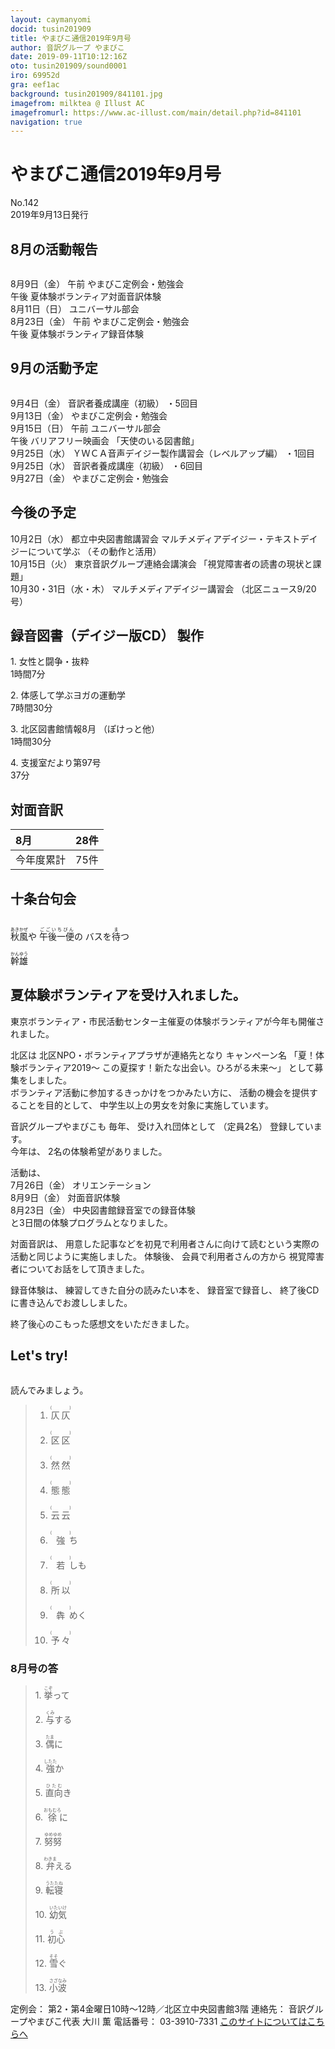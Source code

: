 ```yaml
---
layout: caymanyomi
docid: tusin201909
title: やまびこ通信2019年9月号
author: 音訳グループ やまびこ
date: 2019-09-11T10:12:16Z
oto: tusin201909/sound0001
iro: 69952d
gra: eef1ac
background: tusin201909/841101.jpg
imagefrom: milktea @ Illust AC
imagefromurl: https://www.ac-illust.com/main/detail.php?id=841101
navigation: true
---
```

   

# <span data-dur="4.405" data-begin="2.050" id="xmri_0001">やまびこ通信2019年9月号</span>

<span data-dur="2.706" data-begin="6.455" id="xmri_0002">No.142</span>  
<span data-dur="4.494" data-begin="9.161" id="xmri_0003">2019年9月13日発行</span>

## <span data-dur="2.816" data-begin="17.897" id="xmri_0006">8月の活動報告</span>

<img class="migi" src="media/tusin201909/cut1.png" alt="" />


<span data-dur="2.396" data-begin="20.713" id="xmri_0007">8月9日（金）</span>
<span data-dur="1.097" data-begin="23.109" id="xmri_0008">午前</span>
<span data-dur="3.786" data-begin="24.206" id="xmri_0009">やまびこ定例会・勉強会</span>  
<span data-dur="0.967" data-begin="27.992" id="xmri_000A">午後</span>
<span data-dur="4.543" data-begin="28.959" id="xmri_000B">夏体験ボランティア対面音訳体験</span>  
<span data-dur="2.706" data-begin="33.502" id="xmri_000C">8月11日（日）</span>
<span data-dur="2.635" data-begin="36.208" id="xmri_000D">ユニバーサル部会</span>  
<span data-dur="2.87" data-begin="38.843" id="xmri_000E">8月23日（金）</span>
<span data-dur="1.098" data-begin="41.713" id="xmri_000F">午前</span>
<span data-dur="3.786" data-begin="42.811" id="xmri_0010">やまびこ定例会・勉強会</span>  
<span data-dur="0.966" data-begin="46.597" id="xmri_0011">午後</span>
<span data-dur="4.969" data-begin="47.563" id="xmri_0012">夏体験ボランティア録音体験</span>

## <span data-dur="2.619" data-begin="52.532" id="xmri_0013">9月の活動予定</span>

<img class="migi" src="media/tusin201909/cut2.png" alt="" />


<span data-dur="2.253" data-begin="55.151" id="xmri_0014">9月4日（金）</span>
<span data-dur="2.725" data-begin="57.404" id="xmri_0015">音訳者養成講座（初級）</span>
<span data-dur="2.13" data-begin="60.129" id="xmri_0016">・5回目</span>  
<span data-dur="2.561" data-begin="62.259" id="xmri_0017">9月13日（金）</span>
<span data-dur="3.787" data-begin="64.820" id="xmri_0018">やまびこ定例会・勉強会</span>  
<span data-dur="2.477" data-begin="68.607" id="xmri_0019">9月15日（日）</span>
<span data-dur="1.097" data-begin="71.084" id="xmri_001A">午前</span>
<span data-dur="2.635" data-begin="72.181" id="xmri_001B">ユニバーサル部会</span>  
<span data-dur="0.966" data-begin="74.816" id="xmri_001C">午後</span>
<span data-dur="1.992" data-begin="75.782" id="xmri_001D">バリアフリー映画会</span>
<span data-dur="1.897" data-begin="77.774" id="xmri_001E">「天使のいる図書館」</span>  
<span data-dur="2.598" data-begin="81.021" id="xmri_0020">9月25日（水）</span>
<span data-dur="5.398" data-begin="83.619" id="xmri_0021">ＹＷＣＡ音声デイジー製作講習会（レベルアップ編）</span>
<span data-dur="2.109" data-begin="89.017" id="xmri_0022">・1回目</span>  
<span data-dur="2.598" data-begin="91.126" id="xmri_0023">9月25日（水）</span>
<span data-dur="2.725" data-begin="93.724" id="xmri_0024">音訳者養成講座（初級）</span>
<span data-dur="2.126" data-begin="96.449" id="xmri_0025">・6回目</span>  
<span data-dur="2.688" data-begin="98.575" id="xmri_0026">9月27日（金）</span>
<span data-dur="4.486" data-begin="101.263" id="xmri_0027">やまびこ定例会・勉強会</span>

## <span data-dur="2.159" data-begin="105.749" id="xmri_0028">今後の予定</span>

<span data-dur="2.304" data-begin="107.908" id="xmri_0029">10月2日（水）</span>
<span data-dur="3.009" data-begin="110.212" id="xmri_002A">都立中央図書館講習会</span>
<span data-dur="3.959" data-begin="113.221" id="xmri_002B">マルチメディアデイジー・テキストデイジーについて学ぶ</span>
<span data-dur="2.088" data-begin="117.180" id="xmri_002C">（その動作と活用）</span>  
<span data-dur="2.38" data-begin="120.618" id="xmri_002E">10月15日（火）</span>
<span data-dur="3.366" data-begin="122.998" id="xmri_002F">東京音訳グループ連絡会講演会</span>
<span data-dur="3.225" data-begin="126.364" id="xmri_0030">「視覚障害者の読書の現状と課題」</span>  
<span data-dur="5.189" data-begin="130.939" id="xmri_0032">10月30・31日（水・木）</span>
<span data-dur="2.557" data-begin="136.128" id="xmri_0033">マルチメディアデイジー講習会</span>
<span data-dur="2.853" data-begin="138.685" id="xmri_0034">（北区ニュース9/20号）</span>  


## <span data-dur="4.318" data-begin="143.588" id="xmri_0036">録音図書（デイジー版CD） 製作</span>

<span data-dur="0.936" data-begin="149.556" id="xmri_0038">1.</span>
<span data-dur="2.39" data-begin="150.492" id="xmri_0039">女性と闘争・抜粋</span>  
<span data-dur="2.665" data-begin="152.882" id="xmri_003A">1時間7分</span>

<span data-dur="0.733" data-begin="155.547" id="xmri_003B">2.</span>
<span data-dur="3.211" data-begin="156.280" id="xmri_003C">体感して学ぶヨガの運動学</span>  
<span data-dur="2.963" data-begin="159.491" id="xmri_003D">7時間30分</span>

<span data-dur="0.994" data-begin="162.454" id="xmri_003E">3.</span>
<span data-dur="2.702" data-begin="163.448" id="xmri_003F">北区図書館情報8月</span>
<span data-dur="1.713" data-begin="166.150" id="xmri_0040">（ぽけっと他）</span>  
<span data-dur="2.963" data-begin="167.863" id="xmri_0041">1時間30分</span>

<span data-dur="0.907" data-begin="170.826" id="xmri_0042">4.</span>
<span data-dur="3.3" data-begin="171.733" id="xmri_0043">支援室だより第97号</span>  
<span data-dur="3.287" data-begin="175.033" id="xmri_0044">37分</span>

## <span data-dur="2.068" data-begin="178.320" id="xmri_0045">対面音訳</span>

<span data-dur="1.256" data-begin="180.388" id="xmri_0046">8月</span>|<span data-dur="2.53" data-begin="181.644" id="xmri_0047">28件</span>
|:---|---:|
<span data-dur="1.785" data-begin="184.174" id="xmri_0048">今年度累計</span>|<span data-dur="3.156" data-begin="185.959" id="xmri_0049">75件</span>

## <span data-dur="2.221" data-begin="189.115" id="xmri_004A">十条台句会</span>

<img class="migi" src="media/tusin201909/cut3.png" alt="" />


<span data-dur="11.46" data-begin="191.336" id="xmri_004B"><ruby>秋風<rt>あきかぜ</rt></ruby>や
<ruby>午後一便<rt>ごごいちびん</rt></ruby>の
バスを<ruby>待<rt>ま</rt></ruby>つ</span>

<span data-dur="2.711" data-begin="202.796" id="xmri_0051" class="haigo"><ruby>幹雄<rt>かんゆう</rt></ruby></span>

## <span data-dur="4.245" data-begin="205.507" id="xmri_0052">夏体験ボランティアを受け入れました。</span>

<span data-dur="9.125" data-begin="209.752" id="xmri_0053">東京ボランティア・市民活動センター主催夏の体験ボランティアが今年も開催されました。</span>

<span data-dur="1.114" data-begin="218.877" id="xmri_0054">北区は</span>
<span data-dur="4.909" data-begin="219.991" id="xmri_0055">北区NPO・ボランティアプラザが連絡先となり</span>
<span data-dur="1.472" data-begin="224.900" id="xmri_0056">キャンペーン名</span>
<span data-dur="3.727" data-begin="226.372" id="xmri_0057">「夏！体験ボランティア2019～</span>
<span data-dur="4.04" data-begin="230.099" id="xmri_0058">この夏探す！新たな出会い。ひろがる未来～」</span>
<span data-dur="3.701" data-begin="234.139" id="xmri_0059">として募集をしました。</span>  
<span data-dur="4.353" data-begin="237.840" id="xmri_005A">ボランティア活動に参加するきっかけをつかみたい方に、</span>
<span data-dur="3.772" data-begin="242.193" id="xmri_005B">活動の機会を提供することを目的として、</span>
<span data-dur="5.284" data-begin="245.965" id="xmri_005C">中学生以上の男女を対象に実施しています。</span>

<span data-dur="2.295" data-begin="251.249" id="xmri_005D">音訳グループやまびこも</span>
<span data-dur="1.223" data-begin="253.544" id="xmri_005E">毎年、</span>
<span data-dur="1.947" data-begin="254.767" id="xmri_005F">受け入れ団体として</span>
<span data-dur="1.474" data-begin="256.714" id="xmri_0060">（定員2名）</span>
<span data-dur="2.969" data-begin="258.188" id="xmri_0061">登録しています。</span>  
<span data-dur="1.174" data-begin="261.157" id="xmri_0062">今年は、</span>
<span data-dur="4.025" data-begin="262.331" id="xmri_0063">2名の体験希望がありました。</span>

<span data-dur="1.787" data-begin="266.356" id="xmri_0064">活動は、</span>  
<span data-dur="2.842" data-begin="268.143" id="xmri_0065">7月26日（金）</span>
<span data-dur="2.15" data-begin="270.985" id="xmri_0066">オリエンテーション</span>  
<span data-dur="2.397" data-begin="273.135" id="xmri_0067">8月9日（金）</span>
<span data-dur="2.497" data-begin="275.532" id="xmri_0068">対面音訳体験</span>  
<span data-dur="2.871" data-begin="278.029" id="xmri_0069">8月23日（金）</span>
<span data-dur="4.436" data-begin="280.900" id="xmri_006A">中央図書館録音室での録音体験</span>  
<span data-dur="4.689" data-begin="285.336" id="xmri_006B">と3日間の体験プログラムとなりました。</span>

<span data-dur="1.719" data-begin="290.025" id="xmri_006C">対面音訳は、</span>
<span data-dur="9.603" data-begin="291.744" id="xmri_006D">用意した記事などを初見で利用者さんに向けて読むという実際の活動と同じように実施しました。</span>
<span data-dur="1.288" data-begin="301.347" id="xmri_006E">体験後、</span>
<span data-dur="3.196" data-begin="302.635" id="xmri_006F">会員で利用者さんの方から</span>
<span data-dur="5.465" data-begin="305.831" id="xmri_0070">視覚障害者についてお話をして頂きました。</span>

<span data-dur="1.818" data-begin="311.296" id="xmri_0071">録音体験は、</span>
<span data-dur="3.13" data-begin="313.114" id="xmri_0072">練習してきた自分の読みたい本を、</span>
<span data-dur="2.256" data-begin="316.244" id="xmri_0073">録音室で録音し、</span>
<span data-dur="5.2" data-begin="318.500" id="xmri_0074">終了後CDに書き込んでお渡ししました。</span>

<span data-dur="5.83" data-begin="323.700" id="xmri_0075">終了後心のこもった感想文をいただきました。</span>

## <span data-dur="1.902" data-begin="329.530" id="xmri_0076">Let's try!</span>

<img class="migi" src="media/tusin201909/cut4.png" alt="" />


<span data-dur="2.965" data-begin="331.432" id="xmri_0077">読んでみましょう。</span>
<span data-dur="4.062" data-begin="334.397" id="xmri_0078"></span>

<blockquote markdown="1"> 
 

1. <ruby>仄仄<rt>(　　　　)</rt></ruby>

2. <ruby>区区<rt>(　　　　)</rt></ruby>

3. <ruby>然然<rt>(　　　　)</rt></ruby>

4. <ruby>態態<rt>(　　　　)</rt></ruby>

5. <ruby>云云<rt>(　　　　)</rt></ruby>

6. <ruby>強<rt>(　　　　)</rt></ruby>ち

7. <ruby>若<rt>(　　　　)</rt></ruby>しも

8. <ruby>所以<rt>(　　　　)</rt></ruby>

9. <ruby>犇<rt>(　　　　)</rt></ruby>めく

10. <ruby>予々<rt>(　　　　)</rt></ruby>

 

</blockquote>
 

 

### <span data-dur="2.483" data-begin="338.459" id="xmri_0079">8月号の答</span>

<blockquote markdown="1"> 

<span data-dur="0.936" data-begin="340.942" id="xmri_007A">1.</span>
<span data-dur="1.591" data-begin="341.878" id="xmri_007B"><ruby>挙<rt>こぞ</rt></ruby>って</span>

<span data-dur="0.732" data-begin="343.469" id="xmri_007C">2.</span>
<span data-dur="1.605" data-begin="344.201" id="xmri_007D"><ruby>与<rt>くみ</rt></ruby>する</span>

<span data-dur="0.994" data-begin="345.806" id="xmri_007E">3.</span>
<span data-dur="1.482" data-begin="346.800" id="xmri_007F"><ruby>偶<rt>たま</rt></ruby>に</span>

<span data-dur="0.907" data-begin="348.282" id="xmri_0080">4.</span>
<span data-dur="1.695" data-begin="349.189" id="xmri_0081"><ruby>強<rt>したた</rt></ruby>か</span>

<span data-dur="0.792" data-begin="350.884" id="xmri_0082">5.</span>
<span data-dur="1.693" data-begin="351.676" id="xmri_0083"><ruby>直向<rt>ひたむ</rt></ruby>き</span>

<span data-dur="0.993" data-begin="353.369" id="xmri_0084">6.</span>
<span data-dur="1.752" data-begin="354.362" id="xmri_0085"><ruby>徐<rt>おもむろ</rt></ruby>に</span>

<span data-dur="0.85" data-begin="356.114" id="xmri_0086">7.</span>
<span data-dur="1.784" data-begin="356.964" id="xmri_0087"><ruby>努努<rt>ゆめゆめ</rt></ruby></span>

<span data-dur="0.965" data-begin="358.748" id="xmri_0088">8.</span>
<span data-dur="1.741" data-begin="359.713" id="xmri_0089"><ruby>弁<rt>わきま</rt></ruby>える</span>

<span data-dur="0.844" data-begin="361.454" id="xmri_008A">9.</span>
<span data-dur="1.566" data-begin="362.298" id="xmri_008B"><ruby>転寝<rt>うたたね</rt></ruby></span>

<span data-dur="0.883" data-begin="363.864" id="xmri_008C">10.</span>
<span data-dur="1.656" data-begin="364.747" id="xmri_008D"><ruby>幼気<rt>いたいけ</rt></ruby></span>

<span data-dur="1.278" data-begin="366.403" id="xmri_008E">11.</span>
<span data-dur="1.305" data-begin="367.681" id="xmri_008F"><ruby>初心<rt>うぶ</rt></ruby></span>

<span data-dur="1.095" data-begin="368.986" id="xmri_0090">12.</span>
<span data-dur="1.556" data-begin="370.081" id="xmri_0091"><ruby>雪<rt>そそ</rt></ruby>ぐ</span>

<span data-dur="1.198" data-begin="371.637" id="xmri_0092">13.</span>
<span data-dur="2.786" data-begin="372.835" id="xmri_0093"><ruby>小波<rt>さざなみ</rt></ruby></span>

</blockquote>
<span data-dur="1.272" data-begin="375.621" id="xmri_0094">定例会：</span>
<span data-dur="6.582" data-begin="376.893" id="xmri_0095">第2・第4金曜日10時～12時／北区立中央図書館3階</span>  
<span data-dur="1.447" data-begin="383.475" id="xmri_0096">連絡先：</span>
<span data-dur="4.375" data-begin="384.922" id="xmri_0097">音訳グループやまびこ代表 大川 薫</span>  
<span data-dur="1.627" data-begin="389.297" id="xmri_0098">電話番号：</span>
<span data-dur="4.069" data-begin="390.924" id="xmri_0099">03-3910-7331</span>  
<span data-dur="2.524" data-begin="394.993" id="xmri_009A"><a href="mailto:ymbk2016ml@gmail.com?Subject=やまびこウェブサイトについて" data-dur="2.282" data-begin="397.517" id="xmri_009B">このサイトについてはこちらへ</a></span>
<span data-dur="6.437" data-begin="399.799" id="xmri_009C"></span>

 <span data-dur="1.15" data-begin="406.236" id="xmri_009D"></span>

